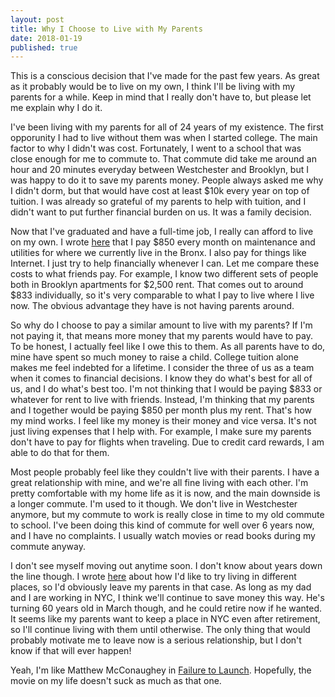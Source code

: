```yaml
---
layout: post
title: Why I Choose to Live with My Parents
date: 2018-01-19
published: true
---
```


This is a conscious decision that I've made for the past few years. As great as it probably would be to live on my own, I think I'll be living with my parents for a while. Keep in mind that I really don't have to, but please let me explain why I do it.

I've been living with my parents for all of 24 years of my existence. The first opporunity I had to live without them was when I started college. The main factor to why I didn't was cost. Fortunately, I went to a school that was close enough for me to commute to. That commute did take me around an hour and 20 minutes everyday between Westchester and Brooklyn, but I was happy to do it to save my parents money. People always asked me why I didn't dorm, but that would have cost at least $10k every year on top of tuition. I was already so grateful of my parents to help with tuition, and I didn't want to put further financial burden on us. It was a family decision.

Now that I've graduated and have a full-time job, I really can afford to live on my own. I wrote [here](http://marcopchen.com/2017/12/31/2017-financial-summary-part-2.html) that I pay $850 every month on maintenance and utilities for where we currently live in the Bronx. I also pay for things like Internet. I just try to help financially whenever I can. Let me compare these costs to what friends pay. For example, I know two different sets of people both in Brooklyn apartments for $2,500 rent. That comes out to around $833 individually, so it's very comparable to what I pay to live where I live now. The obvious advantage they have is not having parents around.

So why do I choose to pay a similar amount to live with my parents? If I'm not paying it, that means more money that my parents would have to pay. To be honest, I actually feel like I owe this to them. As all parents have to do, mine have spent so much money to raise a child. College tuition alone makes me feel indebted for a lifetime. I consider the three of us as a team when it comes to financial decisions. I know they do what's best for all of us, and I do what's best too. I'm not thinking that I would be paying $833 or whatever for rent to live with friends. Instead, I'm thinking that my parents and I together would be paying $850 per month plus my rent. That's how my mind works. I feel like my money is their money and vice versa. It's not just living expenses that I help with. For example, I make sure my parents don't have to pay for flights when traveling. Due to credit card rewards, I am able to do that for them.

Most people probably feel like they couldn't live with their parents. I have a great relationship with mine, and we're all fine living with each other. I'm pretty comfortable with my home life as it is now, and the main downside is a longer commute. I'm used to it though. We don't live in Westchester anymore, but my commute to work is really close in time to my old commute to school. I've been doing this kind of commute for well over 6 years now, and I have no complaints. I usually watch movies or read books during my commute anyway.

I don't see myself moving out anytime soon. I don't know about years down the line though. I wrote [here](http://marcopchen.com/2017/12/29/changing-careers-and-coding-bootcamps.html) about how I'd like to try living in different places, so I'd obviously leave my parents in that case. As long as my dad and I are working in NYC, I think we'll continue to save money this way. He's turning 60 years old in March though, and he could retire now if he wanted. It seems like my parents want to keep a place in NYC even after retirement, so I'll continue living with them until otherwise. The only thing that would probably motivate me to leave now is a serious relationship, but I don't know if that will ever happen!

Yeah, I'm like Matthew McConaughey in [Failure to Launch](https://en.wikipedia.org/wiki/Failure_to_Launch). Hopefully, the movie on my life doesn't suck as much as that one.
